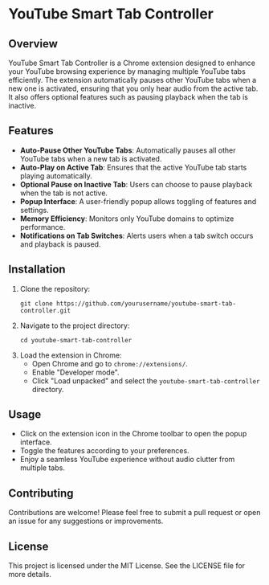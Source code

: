 # YouTube Smart Tab Controller

## Overview
YouTube Smart Tab Controller is a Chrome extension designed to enhance your YouTube browsing experience by managing multiple YouTube tabs efficiently. The extension automatically pauses other YouTube tabs when a new one is activated, ensuring that you only hear audio from the active tab. It also offers optional features such as pausing playback when the tab is inactive.

## Features
- **Auto-Pause Other YouTube Tabs**: Automatically pauses all other YouTube tabs when a new tab is activated.
- **Auto-Play on Active Tab**: Ensures that the active YouTube tab starts playing automatically.
- **Optional Pause on Inactive Tab**: Users can choose to pause playback when the tab is not active.
- **Popup Interface**: A user-friendly popup allows toggling of features and settings.
- **Memory Efficiency**: Monitors only YouTube domains to optimize performance.
- **Notifications on Tab Switches**: Alerts users when a tab switch occurs and playback is paused.

## Installation
1. Clone the repository:
   ```
   git clone https://github.com/yourusername/youtube-smart-tab-controller.git
   ```
2. Navigate to the project directory:
   ```
   cd youtube-smart-tab-controller
   ```
3. Load the extension in Chrome:
   - Open Chrome and go to `chrome://extensions/`.
   - Enable "Developer mode".
   - Click "Load unpacked" and select the `youtube-smart-tab-controller` directory.

## Usage
- Click on the extension icon in the Chrome toolbar to open the popup interface.
- Toggle the features according to your preferences.
- Enjoy a seamless YouTube experience without audio clutter from multiple tabs.

## Contributing
Contributions are welcome! Please feel free to submit a pull request or open an issue for any suggestions or improvements.

## License
This project is licensed under the MIT License. See the LICENSE file for more details.